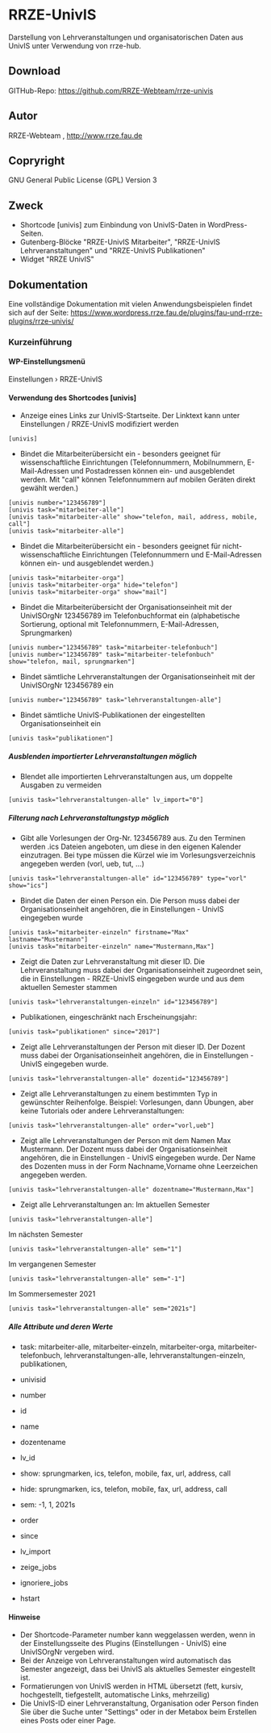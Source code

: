 # RRZE-UnivIS

Darstellung von Lehrveranstaltungen und organisatorischen Daten aus UnivIS unter Verwendung von rrze-hub.

## Download 

GITHub-Repo: https://github.com/RRZE-Webteam/rrze-univis


## Autor 
RRZE-Webteam , http://www.rrze.fau.de

## Copryright

GNU General Public License (GPL) Version 3 


## Zweck 

- Shortcode [univis] zum Einbindung von UnivIS-Daten in WordPress-Seiten.
- Gutenberg-Blöcke "RRZE-UnivIS Mitarbeiter", "RRZE-UnivIS Lehrveranstaltungen" und "RRZE-UnivIS Publikationen"
- Widget "RRZE UnivIS"

## Dokumentation

Eine vollständige Dokumentation mit vielen Anwendungsbeispielen findet sich auf der Seite: 
https://www.wordpress.rrze.fau.de/plugins/fau-und-rrze-plugins/rrze-univis/


### Kurzeinführung


#### WP-Einstellungsmenü

Einstellungen › RRZE-UnivIS

#### Verwendung des Shortcodes [univis]

- Anzeige eines Links zur UnivIS-Startseite. Der Linktext kann unter Einstellungen / RRZE-UnivIS modifiziert werden
```
[univis]
```
- Bindet die Mitarbeiterübersicht ein - besonders geeignet für wissenschaftliche Einrichtungen (Telefonnummern, Mobilnummern, E-Mail-Adressen und Postadressen können ein- und ausgeblendet werden. Mit "call" können Telefonnummern auf mobilen Geräten direkt gewählt werden.)
```
[univis number="123456789"]
[univis task="mitarbeiter-alle"]
[univis task="mitarbeiter-alle" show="telefon, mail, address, mobile, call"]
[univis task="mitarbeiter-alle"]
```    
- Bindet die Mitarbeiterübersicht ein - besonders geeignet für nicht-wissenschaftliche Einrichtungen (Telefonnummern und E-Mail-Adressen können ein- und ausgeblendet werden.)
```
[univis task="mitarbeiter-orga"]
[univis task="mitarbeiter-orga" hide="telefon"]
[univis task="mitarbeiter-orga" show="mail"]
```
- Bindet die Mitarbeiterübersicht der Organisationseinheit mit der UnivISOrgNr 123456789 im Telefonbuchformat ein (alphabetische Sortierung, optional mit Telefonnummern, E-Mail-Adressen, Sprungmarken)
```
[univis number="123456789" task="mitarbeiter-telefonbuch"]
[univis number="123456789" task="mitarbeiter-telefonbuch" show="telefon, mail, sprungmarken"]
```
- Bindet sämtliche Lehrveranstaltungen der Organisationseinheit mit der UnivISOrgNr 123456789 ein
```
[univis number="123456789" task="lehrveranstaltungen-alle"]
```
- Bindet sämtliche UnivIS-Publikationen der eingestellten Organisationseinheit ein
```
[univis task="publikationen"]
```


##### Ausblenden importierter Lehrveranstaltungen möglich

- Blendet alle importierten Lehrveranstaltungen aus, um doppelte Ausgaben zu vermeiden
```
[univis task="lehrveranstaltungen-alle" lv_import="0"]
```

##### Filterung nach Lehrveranstaltungstyp möglich

- Gibt alle Vorlesungen der Org-Nr. 123456789 aus. Zu den Terminen werden .ics Dateien angeboten, um diese in den eigenen Kalender einzutragen. Bei type müssen die Kürzel wie im Vorlesungsverzeichnis angegeben werden (vorl, ueb, tut, ...)
```
[univis task="lehrveranstaltungen-alle" id="123456789" type="vorl" show="ics"]
```
- Bindet die Daten der einen Person ein. Die Person muss dabei der Organisationseinheit angehören, die in Einstellungen - UnivIS eingegeben wurde
```
[univis task="mitarbeiter-einzeln" firstname="Max" lastname="Mustermann"]
[univis task="mitarbeiter-einzeln" name="Mustermann,Max"]
```
- Zeigt die Daten zur Lehrveranstaltung mit dieser ID. Die Lehrveranstaltung muss dabei der Organisationseinheit zugeordnet sein, die in Einstellungen - RRZE-UnivIS eingegeben wurde und aus dem aktuellen Semester stammen
```
[univis task="lehrveranstaltungen-einzeln" id="123456789"]
```
- Publikationen, eingeschränkt nach Erscheinungsjahr:
```
[univis task="publikationen" since="2017"]
```
- Zeigt alle Lehrveranstaltungen der Person mit dieser ID. Der Dozent muss dabei der Organisationseinheit angehören, die in Einstellungen - UnivIS eingegeben wurde.
```
[univis task="lehrveranstaltungen-alle" dozentid="123456789"]
```
- Zeigt alle Lehrveranstaltungen zu einem bestimmten Typ in gewünschter Reihenfolge. Beispiel: Vorlesungen, dann Übungen, aber keine Tutorials oder andere Lehrveranstaltungen:
```
[univis task="lehrveranstaltungen-alle" order="vorl,ueb"]
```
- Zeigt alle Lehrveranstaltungen der Person mit dem Namen Max Mustermann. Der Dozent muss dabei der Organisationseinheit angehören, die in Einstellungen - UnivIS eingegeben wurde. Der Name des Dozenten muss in der Form Nachname,Vorname ohne Leerzeichen angegeben werden.
```
[univis task="lehrveranstaltungen-alle" dozentname="Mustermann,Max"]
```
- Zeigt alle Lehrveranstaltungen an:
Im aktuellen Semester
```
[univis task="lehrveranstaltungen-alle"]
```
Im nächsten Semester
```
[univis task="lehrveranstaltungen-alle" sem="1"]
```
Im vergangenen Semester
```
[univis task="lehrveranstaltungen-alle" sem="-1"]
```
Im Sommersemester 2021
```
[univis task="lehrveranstaltungen-alle" sem="2021s"]
```

##### Alle Attribute und deren Werte

- task:
mitarbeiter-alle, 
mitarbeiter-einzeln, 
mitarbeiter-orga, 
mitarbeiter-telefonbuch, 
lehrveranstaltungen-alle, 
lehrveranstaltungen-einzeln, 
publikationen, 

- univisid

- number

- id

- name

- dozentename

- lv_id

- show:
sprungmarken, 
ics, 
telefon, 
mobile, 
fax,
url,
address, 
call

- hide:
sprungmarken, 
ics, 
telefon, 
mobile, 
fax,
url,
address, 
call

- sem:
-1, 
1, 
2021s

- order

- since

- lv_import

- zeige_jobs

- ignoriere_jobs

- hstart

#### Hinweise

- Der Shortcode-Parameter number kann weggelassen werden, wenn in der Einstellungsseite des Plugins (Einstellungen - UnivIS) eine UnivISOrgNr vergeben wird. 
- Bei der Anzeige von Lehrveranstaltungen wird automatisch das Semester angezeigt, dass bei UnivIS als aktuelles Semester eingestellt ist. 
- Formatierungen von UnivIS werden in HTML übersetzt (fett, kursiv, hochgestellt, tiefgestellt, automatische Links, mehrzeilig)
- Die UnivIS-ID einer Lehrveranstaltung, Organisation oder Person finden Sie über die Suche unter "Settings" oder in der Metabox beim Erstellen eines Posts oder einer Page.